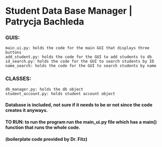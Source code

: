 # Student Data Base Manager | Patrycja Bachleda

### GUIS:
    main_ui.py: holds the code for the main GUI that displays three buttons
    add_student.py: holds the code for the GUI to add students to db
    id_search.py: holds the code for the GUI to search students by ID
    name_search: holds the code for the GUI to search students by name
    
### CLASSES: 
    db_manager.py: holds the db object
    student_account.py: holds student account object
    
    
#### Database is included, not sure if it needs to be or not since the code creates it anyways.

#### TO RUN: to run the program run the main_ui.py file which has a main() function that runs the whole code.

#### (boilerplate code provided by Dr. Fitz)

